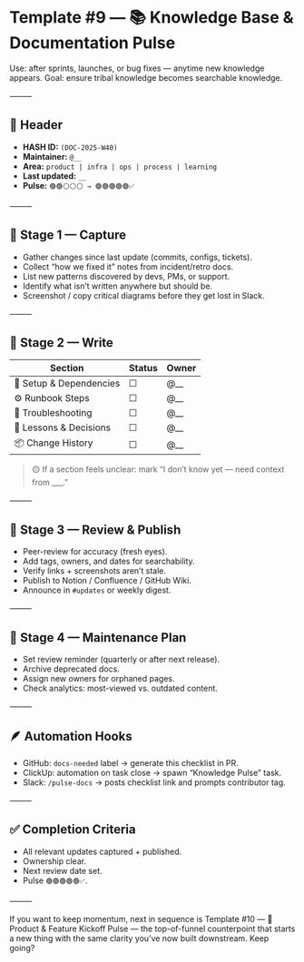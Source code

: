 # Template #9 — 📚 Knowledge Base & Documentation Pulse

Use: after sprints, launches, or bug fixes — anytime new knowledge appears.
Goal: ensure tribal knowledge becomes searchable knowledge.

⸻

## 🧾 Header
- **HASH ID:** `(DOC-2025-W40)`
- **Maintainer:** `@__`
- **Area:** `product | infra | ops | process | learning`
- **Last updated:** `__`
- **Pulse:** `🟢🟢⚪️⚪️⚪️ → 🟢🟢🟢🟢🟢✅`

⸻

## 📎 Stage 1 — Capture
- Gather changes since last update (commits, configs, tickets).
- Collect “how we fixed it” notes from incident/retro docs.
- List new patterns discovered by devs, PMs, or support.
- Identify what isn’t written anywhere but should be.
- Screenshot / copy critical diagrams before they get lost in Slack.

⸻

## 🧩 Stage 2 — Write

| Section | Status | Owner |
| --- | --- | --- |
| 🔧 Setup & Dependencies | ☐ | @__ |
| ⚙️ Runbook Steps | ☐ | @__ |
| 🚨 Troubleshooting | ☐ | @__ |
| 🧠 Lessons & Decisions | ☐ | @__ |
| 📦 Change History | ☐ | @__ |

> 🟡 If a section feels unclear: mark “I don’t know yet — need context from ___.”

⸻

## 🧭 Stage 3 — Review & Publish
- Peer-review for accuracy (fresh eyes).
- Add tags, owners, and dates for searchability.
- Verify links + screenshots aren’t stale.
- Publish to Notion / Confluence / GitHub Wiki.
- Announce in `#updates` or weekly digest.

⸻

## 🧮 Stage 4 — Maintenance Plan
- Set review reminder (quarterly or after next release).
- Archive deprecated docs.
- Assign new owners for orphaned pages.
- Check analytics: most-viewed vs. outdated content.

⸻

## 🪶 Automation Hooks
- GitHub: `docs-needed` label → generate this checklist in PR.
- ClickUp: automation on task close → spawn “Knowledge Pulse” task.
- Slack: `/pulse-docs` → posts checklist link and prompts contributor tag.

⸻

## ✅ Completion Criteria
- All relevant updates captured + published.
- Ownership clear.
- Next review date set.
- Pulse `🟢🟢🟢🟢🟢✅`.

⸻

If you want to keep momentum, next in sequence is Template #10 — 🧭 Product & Feature Kickoff Pulse — the top-of-funnel counterpoint that starts a new thing with the same clarity you’ve now built downstream. Keep going?
